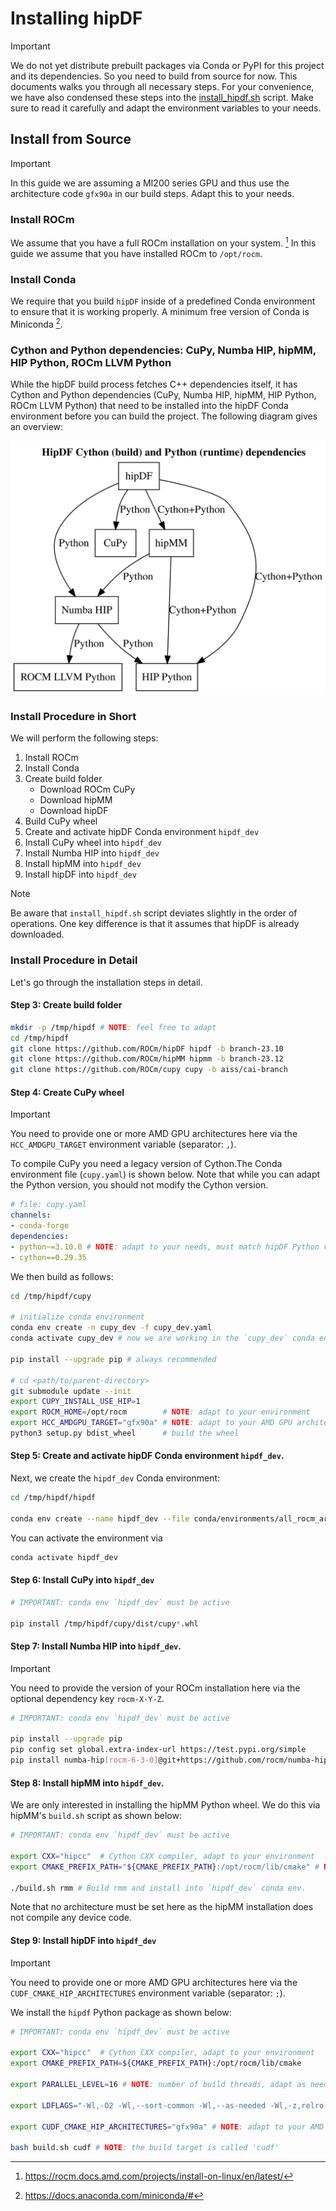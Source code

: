 # Installing hipDF

> [!IMPORTANT]
> We do not yet distribute prebuilt packages via Conda or PyPI for this project and its dependencies. So you need to build from source for now.
> This documents walks you through all necessary steps.
> For your convenience, we have also condensed these steps into the [install_hipdf.sh](install_hipdf.sh) script. Make sure to read it carefully and adapt the environment variables to your needs.

## Install from Source

> [!IMPORTANT]
> In this guide we are assuming a MI200 series GPU and thus use the architecture code `gfx90a` in our build steps. Adapt this to your needs.

### Install ROCm

We assume that you have a full ROCm installation on your system. [^rocm]
In this guide we assume that you have installed ROCm to `/opt/rocm`.

### Install Conda

We require that you build `hipDF` inside of a predefined Conda environment to ensure that it is working properly. A minimum free version of Conda is Miniconda [^miniconda].

### Cython and Python dependencies: CuPy, Numba HIP, hipMM, HIP Python, ROCm LLVM Python

While the hipDF build process fetches C++ dependencies itself, it has Cython and Python dependencies (CuPy, Numba HIP, hipMM, HIP Python, ROCm LLVM Python) that need to be installed into the hipDF Conda environment before you can build the project. The following diagram gives an overview:

![hipDF Cython (build) and Python (runtime) dependencies.](img/hipdf_cypy_deps.svg)

### Install Procedure in Short

We will perform the following steps:

1. Install ROCm
2. Install Conda
3. Create build folder
    * Download ROCm CuPy
    * Download hipMM
    * Download hipDF
4. Build CuPy wheel
5. Create and activate hipDF Conda environment `hipdf_dev`
6. Install CuPy wheel into `hipdf_dev`
7. Install Numba HIP into `hipdf_dev`
8. Install hipMM into `hipdf_dev`
9. Install hipDF into `hipdf_dev`

> [!NOTE]
> Be aware that `install_hipdf.sh` script deviates slightly in the order of operations. One key difference is that it assumes that hipDF is already downloaded.

### Install Procedure in Detail

Let's go through the installation steps in detail.

#### Step 3: Create build folder

```bash
mkdir -p /tmp/hipdf # NOTE: feel free to adapt
cd /tmp/hipdf
git clone https://github.com/ROCm/hipDF hipdf -b branch-23.10
git clone https://github.com/ROCm/hipMM hipmm -b branch-23.12
git clone https://github.com/ROCm/cupy cupy -b aiss/cai-branch
```

#### Step 4: Create CuPy wheel

> [!IMPORTANT]
> You need to provide one or more AMD GPU architectures here via
> the `HCC_AMDGPU_TARGET` environment variable (separator: `,`).

To compile CuPy you need a legacy version of Cython.The Conda environment file (`cupy.yaml`) is shown below. Note that while you can adapt the Python version, you should not modify the Cython version.

```yaml
# file: cupy.yaml
channels:
- conda-forge
dependencies:
- python~=3.10.0 # NOTE: adapt to your needs, must match hipDF Python version version
- cython==0.29.35
```

We then build as follows:

```bash
cd /tmp/hipdf/cupy

# initialize conda environment
conda env create -n cupy_dev -f cupy_dev.yaml
conda activate cupy_dev # now we are working in the `cupy_dev` conda env

pip install --upgrade pip # always recommended

# cd <path/to/parent-directory>
git submodule update --init
export CUPY_INSTALL_USE_HIP=1
export ROCM_HOME=/opt/rocm        # NOTE: adapt to your environment
export HCC_AMDGPU_TARGET="gfx90a" # NOTE: adapt to your AMD GPU architecture
python3 setup.py bdist_wheel      # build the wheel
```

#### Step 5: Create and activate hipDF Conda environment `hipdf_dev`.

Next, we create the `hipdf_dev` Conda environment:

```bash
cd /tmp/hipdf/hipdf

conda env create --name hipdf_dev --file conda/environments/all_rocm_arch-x86_64.yaml
```

You can activate the environment via

```bash
conda activate hipdf_dev
```

#### Step 6: Install CuPy into `hipdf_dev`

```bash
# IMPORTANT: conda env `hipdf_dev` must be active

pip install /tmp/hipdf/cupy/dist/cupy*.whl
```

#### Step 7: Install Numba HIP into `hipdf_dev`.

> [!IMPORTANT]
> You need to provide the version of your ROCm installation here via the optional dependency key `rocm-X-Y-Z`.

```bash
# IMPORTANT: conda env `hipdf_dev` must be active

pip install --upgrade pip
pip config set global.extra-index-url https://test.pypi.org/simple
pip install numba-hip[rocm-6-3-0]@git+https://github.com/rocm/numba-hip.git # NOTE: adapt ROCm key to your Python version
```

#### Step 8: Install hipMM into `hipdf_dev`.

We are only interested in installing the hipMM Python wheel. We do this via hipMM's `build.sh` script as shown below:

```bash
# IMPORTANT: conda env `hipdf_dev` must be active

export CXX="hipcc"  # Cython CXX compiler, adapt to your environment
export CMAKE_PREFIX_PATH="${CMAKE_PREFIX_PATH}:/opt/rocm/lib/cmake" # NOTE: ROCm CMake package location, adapt to your environment

./build.sh rmm # Build rmm and install into `hipdf_dev` conda env.
```

Note that no architecture must be set here as the hipMM installation does not compile any device code.

#### Step 9: Install hipDF into `hipdf_dev`

> [!IMPORTANT]
> You need to provide one or more AMD GPU architectures here via
> the `CUDF_CMAKE_HIP_ARCHITECTURES` environment variable (separator: `;`).

We install the `hipdf` Python package as shown below:

```bash
# IMPORTANT: conda env `hipdf_dev` must be active

export CXX="hipcc"  # Cython CXX compiler, adapt to your environment
export CMAKE_PREFIX_PATH=${CMAKE_PREFIX_PATH}:/opt/rocm/lib/cmake

export PARALLEL_LEVEL=16 # NOTE: number of build threads, adapt as needed

export LDFLAGS="-Wl,-O2 -Wl,--sort-common -Wl,--as-needed -Wl,-z,relro -Wl,-z,now -Wl,--disable-new-dtags -Wl,--gc-sections -Wl,--allow-shlib-undefined -Wl,-rpath,/lib/x86_64-linux-gnu/ -Wl,-rpath,${CONDA_PREFIX}/lib -Wl,-rpath-link,${CONDA_PREFIX}/lib -L${CONDA_PREFIX}/lib"

export CUDF_CMAKE_HIP_ARCHITECTURES="gfx90a" # NOTE: adapt to your AMD GPU architecture

bash build.sh cudf # NOTE: the build target is called 'cudf'
```

<!--References-->

[^rocm]: <https://rocm.docs.amd.com/projects/install-on-linux/en/latest/>
[^miniconda]: <https://docs.anaconda.com/miniconda/#>
[^hip_python]: <https://rocm.docs.amd.com/projects/hip-python/en/latest/>
[^cupy]: <https://rocm.docs.amd.com/projects/hip-python/en/latest/>
